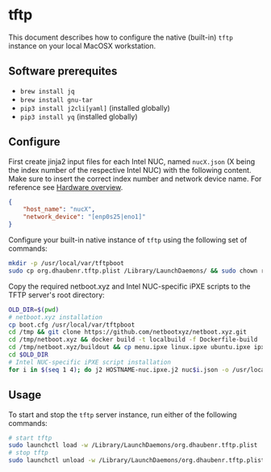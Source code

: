 # tftp

This document describes how to configure the native (built-in) `tftp` instance on your local MacOSX workstation.

## Software prerequites

- `brew install jq`
- `brew install gnu-tar`
- `pip3 install j2cli[yaml]` (installed globally)
- `pip3 install yq` (installed globally)

## Configure

First create jinja2 input files for each Intel NUC, named `nucX.json` (X being the index number of the respective Intel NUC) with the following content. Make sure to insert the correct index number and network device name. For reference see [Hardware overview](../../../../../README.md).

```json
{
    "host_name": "nucX",
    "network_device": "[enp0s25|eno1]"
}
```

Configure your built-in native instance of `tftp` using the following set of commands:

```bash
mkdir -p /usr/local/var/tftpboot
sudo cp org.dhaubenr.tftp.plist /Library/LaunchDaemons/ && sudo chown root:wheel /Library/LaunchDaemons/org.dhaubenr.tftp.plist
```

Copy the required netboot.xyz and Intel NUC-specific iPXE scripts to the TFTP server's root directory:

```bash
OLD_DIR=$(pwd)
# netboot.xyz installation
cp boot.cfg /usr/local/var/tftpboot
cd /tmp && git clone https://github.com/netbootxyz/netboot.xyz.git
cd /tmp/netboot.xyz && docker build -t localbuild -f Dockerfile-build . && docker run --rm -it -v /tmp/netboot.xyz:/buildout localbuild
cd /tmp/netboot.xyz/buildout && cp menu.ipxe linux.ipxe ubuntu.ipxe ipxe/netboot.xyz.efi ipxe/netboot.xyz.kpxe ipxe/netboot.xyz-undionly.kpxe /usr/local/var/tftpboot
cd $OLD_DIR
# Intel NUC-specific iPXE script installation
for i in $(seq 1 4); do j2 HOSTNAME-nuc.ipxe.j2 nuc$i.json -o /usr/local/var/tftpboot/HOSTNAME-nuc$i.ipxe; done;
```

## Usage

To start and stop the `tftp` server instance, run either of the following commands:

```bash
# start tftp
sudo launchctl load -w /Library/LaunchDaemons/org.dhaubenr.tftp.plist
# stop tftp
sudo launchctl unload -w /Library/LaunchDaemons/org.dhaubenr.tftp.plist
```
